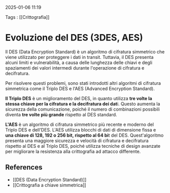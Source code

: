 2025-01-06 11:19

Tags : [[Crittografia]]

# Evoluzione del DES (3DES, AES)

 Il DES (Data Encryption Standard) è un algoritmo di cifratura simmetrico che viene utilizzato per proteggere i dati in transit. Tuttavia, il DES presenta alcuni limiti e vulnerabilità, a causa delle lunghezza delle chiavi e degli spaziamenti dei valori intermedi durante l'operazione di cifratura e decifratura.

Per risolvere questi problemi, sono stati introdotti altri algoritmi di cifratura simmetrica come il Triplo DES e l'AES (Advanced Encryption Standard).

**Il Triplo DES** è un miglioramento del DES, in quanto utilizza **tre volte la stessa chiave per la cifratura e la decifratura dei dat**i. Questo aumenta la sicurezza della comunicazione, poiché il numero di combinazioni possibili diventa **tre volte più grande** rispetto al DES standard.

**L'AES** è un algoritmo di cifratura simmetrico più recente e moderno del Triplo DES e dell'DES. L'AES utilizza blocchi di dati di dimensione fissa e **una chiave di 128, 192 o 256 bit, rispetto al 64 bi**t del DES. Quest'algoritmo presenta una maggiore sicurezza e velocità di cifratura e decifratura rispetto al DES e al Triplo DES, poiché utilizza tecniche di design avanzate per migliorare la resistenza alla crittografia ad attacco differente.

## References

- [[DES (Data Encryption Standard)]]
- [[Crittografia a chiave simmetrica]]